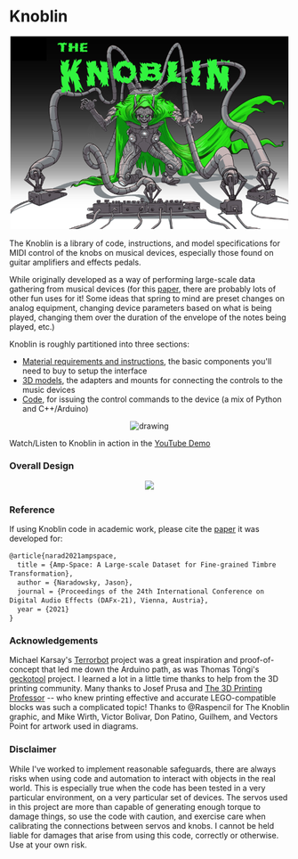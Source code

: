 # Knoblin

<p align="center">
<img src="https://github.com/narad/knoblin/blob/main/images/knoblin.png" width=500>
</p>

The Knoblin is a library of code, instructions, and model specifications for MIDI control of the knobs on musical devices, especially those found on guitar amplifiers and effects pedals.  


While originally developed as a way of performing large-scale data gathering from musical devices (for this [paper](https://github.com/narad/robo-knob/blob/main/readme.md#reference), there are probably lots of other fun uses for it!  Some ideas that spring to mind are preset changes on analog equipment, changing device parameters based on what is being played, changing them over the duration of the envelope of the notes being played, etc.)

Knoblin is roughly partitioned into three sections:
- [Material requirements and instructions](https://github.com/narad/robo-knob/tree/main/instructions#readme), the basic components you'll need to buy to setup the interface
- [3D models](https://github.com/narad/robo-knob/tree/main/models#readme), the adapters and mounts for connecting the controls to the music devices
- [Code](https://github.com/narad/robo-knob/tree/main/knoblin#readme), for issuing the control commands to the device (a mix of Python and C++/Arduino)

<p align="center">
<img src="https://lh3.googleusercontent.com/pw/AM-JKLUU6OLRZBpZZ1fSlGHTyd6Nc_3qeryEBcGChPrbRdNDIDkH2HIPs7jZ8heEMR8PKg6PJMBVfRFL-BTs9V7O7Xoz1YdXrvX4BglB_NvO-Hf2uskDHJ_7cejyRkgrizWHWm1mQj7DkOdWZwco03XfZJbG=w1695-h1736-no" alt="drawing" width="400"/>
</p>

Watch/Listen to Knoblin in action in the [YouTube Demo](https://youtu.be/dsk65mj1pfU)

### Overall Design

<p align="center">
<img src="https://github.com/narad/robo-knob/blob/main/images/knoblin-design.png?raw=true" width="500">
</p>

### Reference

If using Knoblin code in academic work, please cite the [paper](https://www.dafx.de/paper-archive/details.php?id=G8gchE7K8Itm8VPTGRtYyA) it was developed for:

```
@article{narad2021ampspace,
  title = {Amp-Space: A Large-scale Dataset for Fine-grained Timbre Transformation},
  author = {Naradowsky, Jason},
  journal = {Proceedings of the 24th International Conference on Digital Audio Effects (DAFx-21), Vienna, Austria},
  year = {2021}
}
```

### Acknowledgements

Michael Karsay's [Terrorbot](http://trigonometrie.bplaced.net/blog/terrorbot/) project was a great inspiration and proof-of-concept that led me down the Arduino path, as was Thomas Töngi's [geckotool](https://geckotool.com/) project.  I learned a lot in a little time thanks to help from the 3D printing community.  Many thanks to Josef Prusa and [The 3D Printing Professor](https://www.youtube.com/channel/UCJk5KVaJVBEEl_jP5gKjoDw) -- who knew printing effective and accurate LEGO-compatible blocks was such a complicated topic!  Thanks to @Raspencil for The Knoblin graphic, and Mike Wirth, Victor Bolivar, Don Patino, Guilhem, and Vectors Point for artwork used in diagrams.

### Disclaimer

While I've worked to implement reasonable safeguards, there are always risks when using code and automation to interact with objects in the real world.  This is especially true when the code has been tested in a very particular environment, on a very particular set of devices.  The servos used in this project are more than capable of generating enough torque to damage things, so use the code with caution, and exercise care when calibrating the connections between servos and knobs.  I cannot be held liable for damages that arise from using this code, correctly or otherwise.  Use at your own risk.
